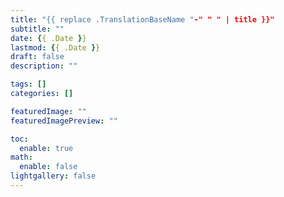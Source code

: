 ```yaml
---
title: "{{ replace .TranslationBaseName "-" " " | title }}"
subtitle: ""
date: {{ .Date }}
lastmod: {{ .Date }}
draft: false
description: ""

tags: []
categories: []

featuredImage: ""
featuredImagePreview: ""

toc:
  enable: true
math:
  enable: false
lightgallery: false
---
```



